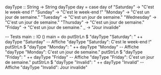 dayType :: String -> String
dayType day = case day of
    "Saturday" -> "C'est le week-end !"
    "Sunday"   -> "C'est le week-end !"
    "Monday"   -> "C'est un jour de semaine."
    "Tuesday"  -> "C'est un jour de semaine."
    "Wednesday" -> "C'est un jour de semaine."
    "Thursday" -> "C'est un jour de semaine."
    "Friday"   -> "C'est un jour de semaine."
    _          -> "Jour invalide"

-- Tests
main :: IO ()
main = do
    putStrLn $ "dayType \"Saturday\": " ++ dayType "Saturday"    -- Affiche "dayType \"Saturday\": C'est le week-end !"
    putStrLn $ "dayType \"Monday\": " ++ dayType "Monday"        -- Affiche "dayType \"Monday\": C'est un jour de semaine."
    putStrLn $ "dayType \"Friday\": " ++ dayType "Friday"        -- Affiche "dayType \"Friday\": C'est un jour de semaine."
    putStrLn $ "dayType \"Invalid\": " ++ dayType "Invalid"      -- Affiche "dayType \"Invalid\": Jour invalide"
